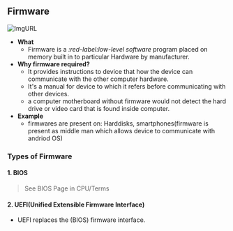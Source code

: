## Firmware
![ImgURL](https://i.ibb.co/WtcxxMt/firmware.jpg)

- **What**
  - Firmware is a *:red-label:low-level software* program placed on memory built in to particular Hardware by manufacturer.
- **Why firmware required?**  
  - It provides instructions to device that how the device can communicate with the other computer hardware.
  - It's a manual for device to which it refers before communicating with other devices.
  - a computer motherboard without firmware would not detect the hard drive or video card that is found inside computer.
- **Example**
  - firmwares are present on: Harddisks, smartphones(firmware is present as middle man which allows device to communicate with andriod OS)

### Types of Firmware
#### 1. BIOS
> See BIOS Page in CPU/Terms

#### 2. UEFI(Unified Extensible Firmware Interface)
- UEFI replaces the (BIOS) firmware interface.
